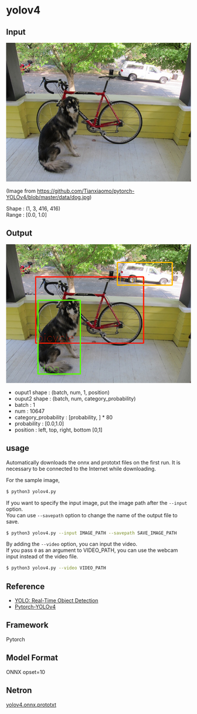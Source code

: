 # yolov4

## Input

![Input](dog.jpg)

(Image from https://github.com/Tianxiaomo/pytorch-YOLOv4/blob/master/data/dog.jpg)

Shape : (1, 3, 416, 416)  
Range : [0.0, 1.0]

## Output

![Output](output.png)

- ouput1 shape : (batch, num, 1, position)
- ouput2 shape : (batch, num, category_probability)
- batch : 1
- num : 10647
- category_probability : [probability, ] * 80
- probability : [0.0,1.0]
- position : left, top, right, bottom [0,1]

## usage
Automatically downloads the onnx and prototxt files on the first run.
It is necessary to be connected to the Internet while downloading.

For the sample image,
``` bash
$ python3 yolov4.py
```

If you want to specify the input image, put the image path after the `--input` option.  
You can use `--savepath` option to change the name of the output file to save.
```bash
$ python3 yolov4.py --input IMAGE_PATH --savepath SAVE_IMAGE_PATH
```

By adding the `--video` option, you can input the video.   
If you pass `0` as an argument to VIDEO_PATH, you can use the webcam input instead of the video file.
```bash
$ python3 yolov4.py --video VIDEO_PATH
```

## Reference

- [YOLO: Real-Time Object Detection](https://pjreddie.com/darknet/yolov2/)
- [Pytorch-YOLOv4](https://github.com/Tianxiaomo/pytorch-YOLOv4)

## Framework

Pytorch

## Model Format

ONNX opset=10

## Netron

[yolov4.onnx.prototxt](https://netron.app/?url=https://storage.googleapis.com/ailia-models/yolov4/yolov4.onnx.prototxt)
